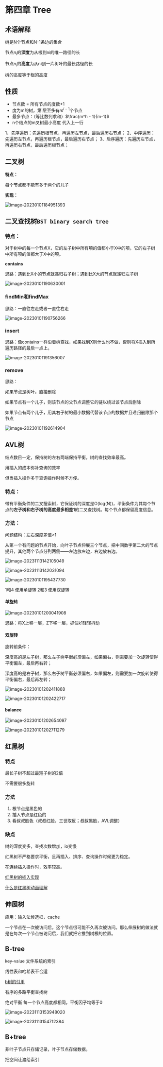# 第四章 Tree

## 术语解释

树是N个节点和N-1条边的集合

节点$n_i$的**深度**为从根到ni的唯一路径的长

节点$n_i$的**高度**为从ni到一片树叶的最长路径的长

树的高度等于根的高度



## 性质

- 节点数 = 所有节点的度数+1
- 度为m的树，第i层至多有$m^{i-1}$个节点
- 最多节点：（等比数列求和）$\frac{m^h - 1}{m-1}$
- n个结点的m叉树最小高度 代入上一行

1、先序遍历：先遍历根节点，再遍历左节点，最后遍历右节点；
2、中序遍历：先遍历左节点，再遍历根节点，最后遍历右节点；
3、后序遍历：先遍历左节点，再遍历右节点，最后遍历根节点；

## 二叉树

**特点：**

每个节点都不能有多于两个的儿子

 **实现：**

![image-20230101184951393](https://zjushine-picgo.oss-cn-hangzhou.aliyuncs.com/img/image-20230101184951393.png)



## 二叉查找树`BST binary search tree`

### **特点：**

对于树中的每一个节点X，它的左子树中所有项的值都小于X中的项，它的右子树中所有项的值都大于X中的项。

**contains**

思路：遇到比X小的节点就递归右子树；遇到比X大的节点就递归左子树

![image-20230101190630001](https://zjushine-picgo.oss-cn-hangzhou.aliyuncs.com/img/image-20230101190630001.png)

### **findMin和findMax**

思路：一直往左走或者一直往右走

![image-20230101190756266](https://zjushine-picgo.oss-cn-hangzhou.aliyuncs.com/img/image-20230101190756266.png)

### **insert**

思路：像contains一样沿着树查找，如果找到X则什么也不做，否则将X插入到所遍历路径的最后一点上。

<img src="https://zjushine-picgo.oss-cn-hangzhou.aliyuncs.com/img/image-20230101191356007.png" alt="image-20230101191356007"  />

### **remove**

思路：

如果节点是树叶，直接删除

如果节点有一个儿子，则该节点的父节点调整它的链以绕过该节点后删除

如果节点有两个儿子，用其右子树的最小数据代替该节点的数据并且递归删除那个节点

![image-20230101192614904](https://zjushine-picgo.oss-cn-hangzhou.aliyuncs.com/img/image-20230101192614904.png)





## **AVL树**

结点数目一定，保持树的左右两端保持平衡，树的查找效率最高。

用插入的成本弥补查询的效率

但当插入操作多于查询操作时候不方便。

### **特点：**

带有平衡条件的二叉搜索树，它保证树的深度是O(log(N))，平衡条件为其每个节点的**左子树和右子树的高度最多相差1**的二叉查找树。每个节点都保留高度信息。



### 方法：

问题结构：左右深度差值>1

从第一个有问题的节点开始，向叶子节点伸展三个节点，把中间数字第二大的节点提升，其他两个节点分列两侧——左边放左边，右边放右边。

![image-20231113142105049](https://philfan-pic.oss-cn-beijing.aliyuncs.com/img/image-20231113142105049.png)

![image-20231113142031094](https://philfan-pic.oss-cn-beijing.aliyuncs.com/img/image-20231113142031094.png)



![image-20230101195437730](https://zjushine-picgo.oss-cn-hangzhou.aliyuncs.com/img/image-20230101195437730.png)

1和4 使用单旋转 2和3 使用双旋转

#### **单旋转**

![image-20230101200041908](https://zjushine-picgo.oss-cn-hangzhou.aliyuncs.com/img/image-20230101200041908.png)

思路：将X上移一层，Z下移一层，抓住k1轻轻抖动

#### **双旋转**

旋转前条件：

深度高的是左子树，那么左子树平衡必须偏左，如果偏右，则需要加一次旋转使得平衡偏左，最后再右转；

深度高的是右子树，那么右子树平衡必须偏右，如果偏左，则需要加一次旋转使得平衡偏右，最后再左转；

![image-20230101202411868](https://zjushine-picgo.oss-cn-hangzhou.aliyuncs.com/img/image-20230101202411868.png)

![image-20230101202422717](https://zjushine-picgo.oss-cn-hangzhou.aliyuncs.com/img/image-20230101202422717.png)

#### **balance**

![image-20230101202654097](https://zjushine-picgo.oss-cn-hangzhou.aliyuncs.com/img/image-20230101202654097.png)

![image-20230101202711279](https://zjushine-picgo.oss-cn-hangzhou.aliyuncs.com/img/image-20230101202711279.png)



## 红黑树

### 特点

最长子树不超过最短子树的2倍

不需要很多旋转

### 方法

1. 根节点是黑色的
2. 插入节点是红色的
3. 看叔叔脸色（叔叔红脸，三世取反；叔叔黑脸，AVL调整）

### 缺点

树的深度变多，查找次数增加，io变慢



红黑树不严格要求平衡，且再插入、排序、查询操作时候更为稳定。

在连续插入操作时，效率较高。

[红黑树的插入实现](https://www.bilibili.com/video/BV1fw41117zt)

[什么是红黑树动画理解](https://www.bilibili.com/video/BV1zU4y1H77f)



## 伸展树

应用：输入法候选框，cache



一个节点在一次被访问后，这个节点很可能不久再次被访问。那么伸展树的做法就是在每次一个节点被访问后，我们就把它推到树根的位置。





## B-tree

key-value 文件系统的索引

线性表和哈希表不合适

[b树的引用](https://www.bilibili.com/video/BV1rB4y1Q7e6)



有序的多路平衡查找树

绝对平衡 每一个节点高度都相同，平衡因子均等于0

![image-20231113153948020](https://philfan-pic.oss-cn-beijing.aliyuncs.com/img/image-20231113153948020.png)

![image-20231113154712384](https://philfan-pic.oss-cn-beijing.aliyuncs.com/img/image-20231113154712384.png)



## B+tree

非叶子节点只存储记录，叶子节点存储数据。

把空间让渡给索引

 